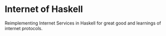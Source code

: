 # Internet of Haskell
Reimplementing Internet Services in Haskell for great good and learnings of internet protocols.

